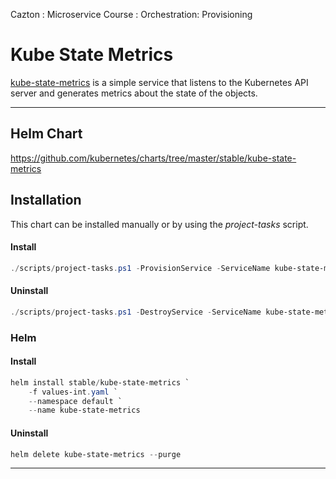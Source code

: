 Cazton : Microservice Course : Orchestration: Provisioning
# Kube State Metrics

[kube-state-metrics](https://github.com/kubernetes/kube-state-metrics) is a simple service that listens to the Kubernetes API server and generates metrics about the state of the objects.

---

## Helm Chart

https://github.com/kubernetes/charts/tree/master/stable/kube-state-metrics


## Installation 

This chart can be installed manually or by using the *project-tasks* script.

#### Install

```powershell
./scripts/project-tasks.ps1 -ProvisionService -ServiceName kube-state-metrics -CloudProvider aws
```

#### Uninstall

```powershell
./scripts/project-tasks.ps1 -DestroyService -ServiceName kube-state-metrics -CloudProvider aws
```

### Helm

#### Install
``` powershell
helm install stable/kube-state-metrics `
    -f values-int.yaml `
    --namespace default `
    --name kube-state-metrics
```

#### Uninstall

``` powershell
helm delete kube-state-metrics --purge
```

---
